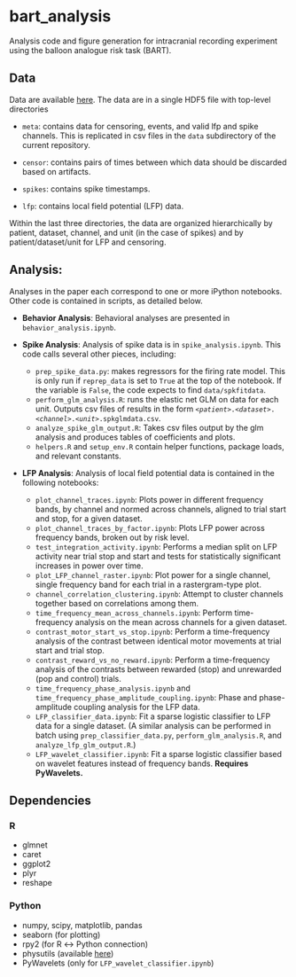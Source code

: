 # bart_analysis
Analysis code and figure generation for intracranial recording experiment using the balloon analogue risk task (BART).

## Data

Data are available [here](TBD). The data are in a single HDF5 file with top-level directories

- `meta`: contains data for censoring, events, and valid lfp and spike channels. This is replicated in csv files in the `data` subdirectory of the current repository.

- `censor`: contains pairs of times between which data should be discarded based on artifacts.

- `spikes`: contains spike timestamps.

- `lfp`: contains local field potential (LFP) data.

Within the last three directories, the data are organized hierarchically by patient, dataset, channel, and unit (in the case of spikes) and by patient/dataset/unit for LFP and censoring.

## Analysis:
Analyses in the paper each correspond to one or more iPython notebooks. Other code is contained in scripts, as detailed below.

- __Behavior Analysis__: Behavioral analyses are presented in `behavior_analysis.ipynb`. 

- __Spike Analysis__: Analysis of spike data is in `spike_analysis.ipynb`. This code calls several other pieces, including:
    - `prep_spike_data.py`: makes regressors for the firing rate model. This is only run if `reprep_data` is set to `True` at the top of the notebook. If the variable is `False`, the code expects to find `data/spkfitdata`.
    - `perform_glm_analysis.R`: runs the elastic net GLM on data for each unit. Outputs csv files of results in the form <code>&lt;<var>patient</var>&gt;.&lt;<var>dataset</var>&gt;.&lt;<var>channel</var>&gt;.&lt;<var>unit</var>&gt;.spkglmdata.csv</code>.
    - `analyze_spike_glm_output.R`: Takes csv files output by the glm analysis and produces tables of coefficients and plots.
    - `helpers.R` and `setup_env.R` contain helper functions, package loads, and relevant constants.

- __LFP Analysis__: Analysis of local field potential data is contained in the following notebooks:
    - `plot_channel_traces.ipynb`: Plots power in different frequency bands, by channel and normed across channels, aligned to trial start and stop, for a given dataset.
    - `plot_channel_traces_by_factor.ipynb`: Plots LFP power across frequency bands, broken out by risk level.
    - `test_integration_activity.ipynb`: Performs a median split on LFP activity near trial stop and start and tests for statistically significant increases in power over time.
    - `plot_LFP_channel_raster.ipynb`: Plot power for a single channel, single frequency band for each trial in a rastergram-type plot.
    - `channel_correlation_clustering.ipynb`: Attempt to cluster channels together based on correlations among them.
    - `time_frequency_mean_across_channels.ipynb`: Perform time-frequency analysis on the mean across channels for a given dataset. 
    - `contrast_motor_start_vs_stop.ipynb`: Perform a time-frequency analysis of the contrast between identical motor movements at trial start and trial stop.
    - `contrast_reward_vs_no_reward.ipynb`: Perform a time-frequency analysis of the contrasts between rewarded (stop) and unrewarded (pop and control) trials.
    - `time_frequency_phase_analysis.ipynb` and `time_frequency_phase_amplitude_coupling.ipynb`: Phase and phase-amplitude coupling analysis for the LFP data.
    - `LFP_classifier_data.ipynb`: Fit a sparse logistic classifier to LFP data for a single dataset. (A similar analysis can be performed in batch using `prep_classifier_data.py`, `perform_glm_analysis.R`, and `analyze_lfp_glm_output.R`.)
    - `LFP_wavelet_classifier.ipynb`: Fit a sparse logistic classifier based on wavelet features instead of frequency bands. __Requires PyWavelets.__

## Dependencies

### R
- glmnet
- caret
- ggplot2
- plyr
- reshape

### Python
- numpy, scipy, matplotlib, pandas
- seaborn (for plotting)
- rpy2 (for R &harr; Python connection)
- physutils (available [here](https://github.com/jmxpearson/physutils))
- PyWavelets (only for `LFP_wavelet_classifier.ipynb`)

